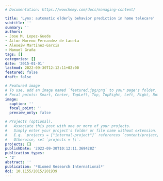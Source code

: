 ```yaml
---
# Documentation: https://wowchemy.com/docs/managing-content/

title: 'Lynx: automatic elderly behavior prediction in home telecare'
subtitle: ''
summary: ''
authors:
- Jose M. Lopez-Guede
- Aitor Moreno Fernandez de Laceta
- Alexeiw Martinez-Garcia
- Manuel Graña
tags: []
categories: []
date: '2015-01-01'
lastmod: 2022-09-30T12:12:11+02:00
featured: false
draft: false

# Featured image
# To use, add an image named `featured.jpg/png` to your page's folder.
# Focal points: Smart, Center, TopLeft, Top, TopRight, Left, Right, BottomLeft, Bottom, BottomRight.
image:
  caption: ''
  focal_point: ''
  preview_only: false

# Projects (optional).
#   Associate this post with one or more of your projects.
#   Simply enter your project's folder or file name without extension.
#   E.g. `projects = ["internal-project"]` references `content/project/deep-learning/index.md`.
#   Otherwise, set `projects = []`.
projects: []
publishDate: '2022-09-30T10:12:11.369428Z'
publication_types:
- '2'
abstract: ''
publication: '*Biomed Research International*'
doi: 10.1155/2015/201939
---
```

